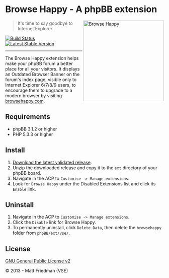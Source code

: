 # Browse Happy - A phpBB extension

<img align="right" height="256" width="256" src="http://mattfriedman.me/forum/images/browsehappy-icon-lg.png" alt="Browse Happy">

> It's time to say goodbye to Internet Explorer. 

[![Build Status](https://travis-ci.org/VSEphpbb/browsehappy.png)](https://travis-ci.org/VSEphpbb/browsehappy)
[![Latest Stable Version](https://poser.pugx.org/vse/browsehappy/v/stable)](https://www.phpbb.com/customise/db/extension/browse_happy/)

---

The Browse Happy extension helps make your phpBB forum a better place for all your visitors. It displays an Outdated Browser Banner on the forum's index page, visible only to Internet Explorer 6/7/8/9 users, to encourage them to upgrade to a modern browser by visiting [browsehappy.com](http://browsehappy.com).

## Requirements
* phpBB 3.1.2 or higher
* PHP 5.3.3 or higher

## Install
1. [Download the latest validated release](https://www.phpbb.com/customise/db/extension/browse_happy/).
2. Unzip the downloaded release and copy it to the `ext` directory of your phpBB board.
3. Navigate in the ACP to `Customise -> Manage extensions`.
4. Look for `Browse Happy` under the Disabled Extensions list and click its `Enable` link.

## Uninstall
1. Navigate in the ACP to `Customise -> Manage extensions`.
2. Click the `Disable` link for Browse Happy.
3. To permanently uninstall, click `Delete Data`, then delete the `browsehappy` folder from `phpBB/ext/vse/`.

## License
[GNU General Public License v2](http://opensource.org/licenses/GPL-2.0)

© 2013 - Matt Friedman (VSE)
